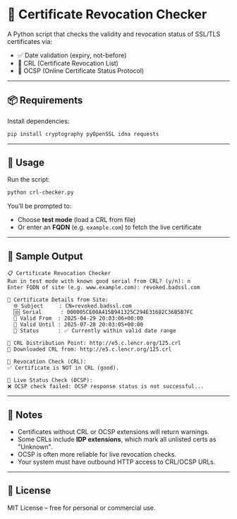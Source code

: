 # 🔐 Certificate Revocation Checker

A Python script that checks the validity and revocation status of SSL/TLS certificates via:

- ✅ Date validation (expiry, not-before)
- 🔗 CRL (Certificate Revocation List)
- 🔎 OCSP (Online Certificate Status Protocol)

---

## 📦 Requirements

Install dependencies:

```bash
pip install cryptography pyOpenSSL idna requests
```

---

## 🚀 Usage

Run the script:

```bash
python crl-checker.py
```

You’ll be prompted to:

- Choose **test mode** (load a CRL from file)
- Or enter an **FQDN** (e.g. `example.com`) to fetch the live certificate

---

## 🧪 Sample Output

```text
📋 Certificate Revocation Checker
Run in test mode with known good serial from CRL? (y/n): n
Enter FQDN of site (e.g. www.example.com): revoked.badssl.com

🔐 Certificate Details from Site:
  🌐 Subject     : CN=revoked.badssl.com
  🆔 Serial      : 000005CE00A415B941325C294E31682C36B5B7FC
  📆 Valid From  : 2025-04-29 20:03:06+00:00
  📆 Valid Until : 2025-07-28 20:03:05+00:00
  📌 Status      : ✅ Currently within valid date range

🔗 CRL Distribution Point: http://e5.c.lencr.org/125.crl
📂 Downloaded CRL from: http://e5.c.lencr.org/125.crl

🔎 Revocation Check (CRL):
✅ Certificate is NOT in CRL (good).

🔎 Live Status Check (OCSP):
❌ OCSP check failed: OCSP response status is not successful...
```

---

## 🧯 Notes

- Certificates without CRL or OCSP extensions will return warnings.
- Some CRLs include **IDP extensions**, which mark all unlisted certs as "Unknown".
- OCSP is often more reliable for live revocation checks.
- Your system must have outbound HTTP access to CRL/OCSP URLs.

---

## 📜 License

MIT License – free for personal or commercial use.
